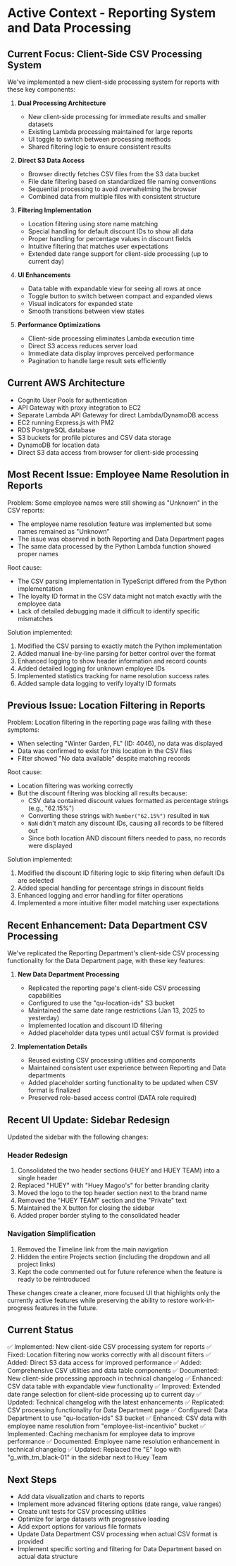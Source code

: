 # Active Context - Reporting System and Data Processing

## Current Focus: Client-Side CSV Processing System

We've implemented a new client-side processing system for reports with these key components:

1. **Dual Processing Architecture**
   - New client-side processing for immediate results and smaller datasets
   - Existing Lambda processing maintained for large reports
   - UI toggle to switch between processing methods
   - Shared filtering logic to ensure consistent results

2. **Direct S3 Data Access**
   - Browser directly fetches CSV files from the S3 data bucket
   - File date filtering based on standardized file naming conventions
   - Sequential processing to avoid overwhelming the browser
   - Combined data from multiple files with consistent structure

3. **Filtering Implementation**
   - Location filtering using store name matching
   - Special handling for default discount IDs to show all data
   - Proper handling for percentage values in discount fields
   - Intuitive filtering that matches user expectations
   - Extended date range support for client-side processing (up to current day)

4. **UI Enhancements**
   - Data table with expandable view for seeing all rows at once
   - Toggle button to switch between compact and expanded views
   - Visual indicators for expanded state
   - Smooth transitions between view states

5. **Performance Optimizations**
   - Client-side processing eliminates Lambda execution time
   - Direct S3 access reduces server load
   - Immediate data display improves perceived performance
   - Pagination to handle large result sets efficiently

## Current AWS Architecture
- Cognito User Pools for authentication
- API Gateway with proxy integration to EC2
- Separate Lambda API Gateway for direct Lambda/DynamoDB access
- EC2 running Express.js with PM2
- RDS PostgreSQL database
- S3 buckets for profile pictures and CSV data storage
- DynamoDB for location data
- Direct S3 data access from browser for client-side processing

## Most Recent Issue: Employee Name Resolution in Reports

Problem: Some employee names were still showing as "Unknown" in the CSV reports:
- The employee name resolution feature was implemented but some names remained as "Unknown"
- The issue was observed in both Reporting and Data Department pages
- The same data processed by the Python Lambda function showed proper names

Root cause:
- The CSV parsing implementation in TypeScript differed from the Python implementation
- The loyalty ID format in the CSV data might not match exactly with the employee data
- Lack of detailed debugging made it difficult to identify specific mismatches

Solution implemented:
1. Modified the CSV parsing to exactly match the Python implementation
2. Added manual line-by-line parsing for better control over the format
3. Enhanced logging to show header information and record counts
4. Added detailed logging for unknown employee IDs
5. Implemented statistics tracking for name resolution success rates
6. Added sample data logging to verify loyalty ID formats

## Previous Issue: Location Filtering in Reports

Problem: Location filtering in the reporting page was failing with these symptoms:
- When selecting "Winter Garden, FL" (ID: 4046), no data was displayed
- Data was confirmed to exist for this location in the CSV files
- Filter showed "No data available" despite matching records

Root cause:
- Location filtering was working correctly
- But the discount filtering was blocking all results because:
  - CSV data contained discount values formatted as percentage strings (e.g., "62.15%")
  - Converting these strings with `Number("62.15%")` resulted in `NaN`
  - `NaN` didn't match any discount IDs, causing all records to be filtered out
  - Since both location AND discount filters needed to pass, no records were displayed

Solution implemented:
1. Modified the discount ID filtering logic to skip filtering when default IDs are selected
2. Added special handling for percentage strings in discount fields
3. Enhanced logging and error handling for filter operations
4. Implemented a more intuitive filter model matching user expectations

## Recent Enhancement: Data Department CSV Processing

We've replicated the Reporting Department's client-side CSV processing functionality for the Data Department page, with these key features:

1. **New Data Department Processing**
   - Replicated the reporting page's client-side CSV processing capabilities
   - Configured to use the "qu-location-ids" S3 bucket
   - Maintained the same date range restrictions (Jan 13, 2025 to yesterday)
   - Implemented location and discount ID filtering
   - Added placeholder data types until actual CSV format is provided

2. **Implementation Details**
   - Reused existing CSV processing utilities and components
   - Maintained consistent user experience between Reporting and Data departments
   - Added placeholder sorting functionality to be updated when CSV format is finalized
   - Preserved role-based access control (DATA role required)

## Recent UI Update: Sidebar Redesign

Updated the sidebar with the following changes:

### Header Redesign
1. Consolidated the two header sections (HUEY and HUEY TEAM) into a single header
2. Replaced "HUEY" with "Huey Magoo's" for better branding clarity
3. Moved the logo to the top header section next to the brand name
4. Removed the "HUEY TEAM" section and the "Private" text
5. Maintained the X button for closing the sidebar
6. Added proper border styling to the consolidated header

### Navigation Simplification
1. Removed the Timeline link from the main navigation
2. Hidden the entire Projects section (including the dropdown and all project links)
3. Kept the code commented out for future reference when the feature is ready to be reintroduced

These changes create a cleaner, more focused UI that highlights only the currently active features while preserving the ability to restore work-in-progress features in the future.

## Current Status

✅ Implemented: New client-side CSV processing system for reports
✅ Fixed: Location filtering now works correctly with all discount filters
✅ Added: Direct S3 data access for improved performance
✅ Added: Comprehensive CSV utilities and data table components
✅ Documented: New client-side processing approach in technical changelog
✅ Enhanced: CSV data table with expandable view functionality
✅ Improved: Extended date range selection for client-side processing up to current day
✅ Updated: Technical changelog with the latest enhancements
✅ Replicated: CSV processing functionality for Data Department page
✅ Configured: Data Department to use "qu-location-ids" S3 bucket
✅ Enhanced: CSV data with employee name resolution from "employee-list-incentivio" bucket
✅ Implemented: Caching mechanism for employee data to improve performance
✅ Documented: Employee name resolution enhancement in technical changelog
✅ Updated: Replaced the "E" logo with "g_with_tm_black-01" in the sidebar next to Huey Team

## Next Steps
- Add data visualization and charts to reports
- Implement more advanced filtering options (date range, value ranges)
- Create unit tests for CSV processing utilities
- Optimize for large datasets with progressive loading
- Add export options for various file formats
- Update Data Department CSV processing when actual CSV format is provided
- Implement specific sorting and filtering for Data Department based on actual data structure